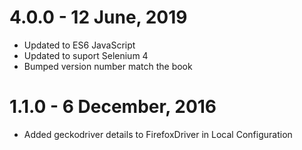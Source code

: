 # 4.0.0 - 12 June, 2019
- Updated to ES6 JavaScript
- Updated to suport Selenium 4
- Bumped version number match the book

# 1.1.0 - 6 December, 2016
- Added geckodriver details to FirefoxDriver in Local Configuration
